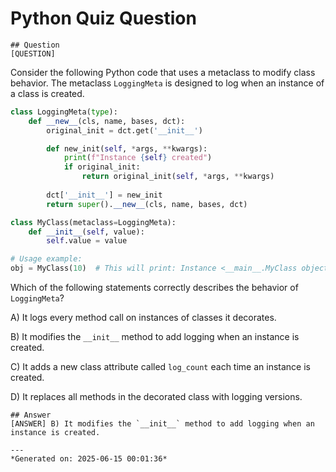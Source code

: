 # Python Quiz Question
    
    ## Question
    [QUESTION]
Consider the following Python code that uses a metaclass to modify class behavior. The metaclass `LoggingMeta` is designed to log when an instance of a class is created.

```python
class LoggingMeta(type):
    def __new__(cls, name, bases, dct):
        original_init = dct.get('__init__')

        def new_init(self, *args, **kwargs):
            print(f"Instance {self} created")
            if original_init:
                return original_init(self, *args, **kwargs)
        
        dct['__init__'] = new_init
        return super().__new__(cls, name, bases, dct)

class MyClass(metaclass=LoggingMeta):
    def __init__(self, value):
        self.value = value

# Usage example:
obj = MyClass(10)  # This will print: Instance <__main__.MyClass object at 0x...> created
```

Which of the following statements correctly describes the behavior of `LoggingMeta`?

A) It logs every method call on instances of classes it decorates.

B) It modifies the `__init__` method to add logging when an instance is created.

C) It adds a new class attribute called `log_count` each time an instance is created.

D) It replaces all methods in the decorated class with logging versions.
    
    ## Answer
    [ANSWER] B) It modifies the `__init__` method to add logging when an instance is created.
    
    ---
    *Generated on: 2025-06-15 00:01:36*
    